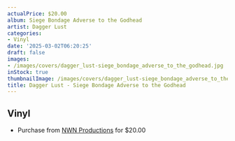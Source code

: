 ```yaml
---
actualPrice: $20.00
album: Siege Bondage Adverse to the Godhead
artist: Dagger Lust
categories:
- Vinyl
date: '2025-03-02T06:20:25'
draft: false
images:
- /images/covers/dagger_lust-siege_bondage_adverse_to_the_godhead.jpg
inStock: true
thumbnailImage: /images/covers/dagger_lust-siege_bondage_adverse_to_the_godhead-thumb.jpg
title: Dagger Lust - Siege Bondage Adverse to the Godhead
---
```


## Vinyl
* Purchase from [NWN Productions](http://shop.nwnprod.com/index.php?route=product/product&path=75&product_id=8391&sort=pd.name&order=ASC) for $20.00
